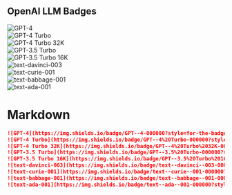 ## OpenAI LLM Badges

![GPT-4](https://img.shields.io/badge/GPT--4-000000?style=for-the-badge&logo=openai&logoColor=white)  
![GPT-4 Turbo](https://img.shields.io/badge/GPT--4%20Turbo-000000?style=for-the-badge&logo=openai&logoColor=white)  
![GPT-4 Turbo 32K](https://img.shields.io/badge/GPT--4%20Turbo%2032K-000000?style=for-the-badge&logo=openai&logoColor=white)  
![GPT-3.5 Turbo](https://img.shields.io/badge/GPT--3.5%20Turbo-000000?style=for-the-badge&logo=openai&logoColor=white)  
![GPT-3.5 Turbo 16K](https://img.shields.io/badge/GPT--3.5%20Turbo%2016K-000000?style=for-the-badge&logo=openai&logoColor=white)  
![text-davinci-003](https://img.shields.io/badge/text--davinci--003-000000?style=for-the-badge&logo=openai&logoColor=white)  
![text-curie-001](https://img.shields.io/badge/text--curie--001-000000?style=for-the-badge&logo=openai&logoColor=white)  
![text-babbage-001](https://img.shields.io/badge/text--babbage--001-000000?style=for-the-badge&logo=openai&logoColor=white)  
![text-ada-001](https://img.shields.io/badge/text--ada--001-000000?style=for-the-badge&logo=openai&logoColor=white)  

# Markdown

```markdown
![GPT-4](https://img.shields.io/badge/GPT--4-000000?style=for-the-badge&logo=openai&logoColor=white)  
![GPT-4 Turbo](https://img.shields.io/badge/GPT--4%20Turbo-000000?style=for-the-badge&logo=openai&logoColor=white)  
![GPT-4 Turbo 32K](https://img.shields.io/badge/GPT--4%20Turbo%2032K-000000?style=for-the-badge&logo=openai&logoColor=white)  
![GPT-3.5 Turbo](https://img.shields.io/badge/GPT--3.5%20Turbo-000000?style=for-the-badge&logo=openai&logoColor=white)  
![GPT-3.5 Turbo 16K](https://img.shields.io/badge/GPT--3.5%20Turbo%2016K-000000?style=for-the-badge&logo=openai&logoColor=white)  
![text-davinci-003](https://img.shields.io/badge/text--davinci--003-000000?style=for-the-badge&logo=openai&logoColor=white)  
![text-curie-001](https://img.shields.io/badge/text--curie--001-000000?style=for-the-badge&logo=openai&logoColor=white)  
![text-babbage-001](https://img.shields.io/badge/text--babbage--001-000000?style=for-the-badge&logo=openai&logoColor=white)  
![text-ada-001](https://img.shields.io/badge/text--ada--001-000000?style=for-the-badge&logo=openai&logoColor=white)  

```